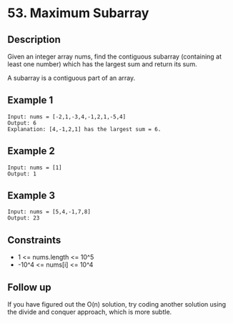 # 53. Maximum Subarray

## Description
Given an integer array nums, find the contiguous subarray (containing at least one number) which has the largest sum and return its sum.

A subarray is a contiguous part of an array.

## Example 1
```
Input: nums = [-2,1,-3,4,-1,2,1,-5,4]
Output: 6
Explanation: [4,-1,2,1] has the largest sum = 6.
```

## Example 2
```
Input: nums = [1]
Output: 1
```

## Example 3
```
Input: nums = [5,4,-1,7,8]
Output: 23
```

## Constraints
- 1 <= nums.length <= 10^5
- -10^4 <= nums[i] <= 10^4

## Follow up
If you have figured out the O(n) solution, try coding another solution using the divide and conquer approach, which is more subtle.